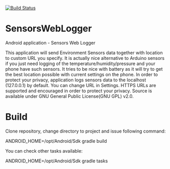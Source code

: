 [![Build Status](https://travis-ci.org/kost/SensorsWebLogger.png)](https://travis-ci.org/kost/SensorsWebLogger)

# SensorsWebLogger
Android application - Sensors Web Logger

This application will send Environment Sensors data together with location to custom URL you specify. It is actually nice alternative to Arduino sensors if you just need logging of the temperature/humidity/pressure and your phone have such sensors.
It tries to be nice with battery as it will try to get the best location possible with current settings on the phone.
In order to protect your privacy, application logs sensors data to the localhost (127.0.0.1) by default. You can change URL in Settings. HTTPS URLs are supported and encouraged in order to protect your privacy.
Source is available under GNU General Public License(GNU GPL) v2.0.

# Build

Clone repository, change directory to project and issue following command:

ANDROID_HOME=/opt/Android/Sdk gradle build

You can check other tasks available:

ANDROID_HOME=/opt/Android/Sdk gradle tasks

